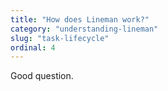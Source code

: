```yaml
---
title: "How does Lineman work?"
category: "understanding-lineman"
slug: "task-lifecycle"
ordinal: 4
---
```


Good question.
